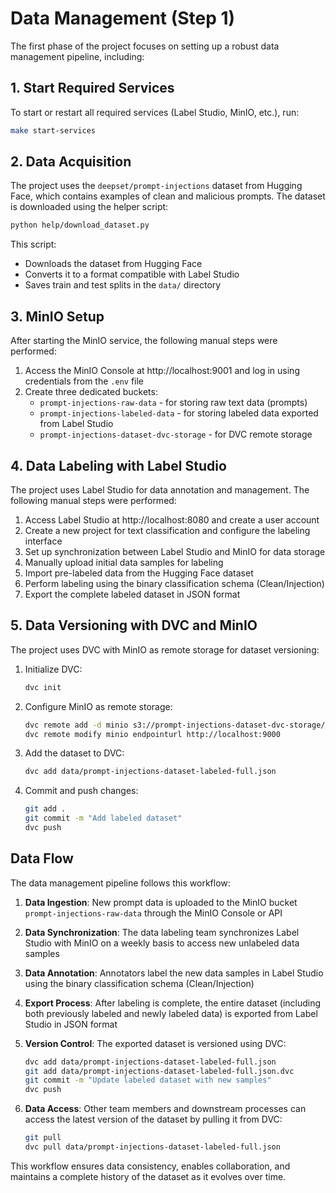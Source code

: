 # Data Management (Step 1)

The first phase of the project focuses on setting up a robust data management pipeline, including:

## 1. Start Required Services

To start or restart all required services (Label Studio, MinIO, etc.), run:

```bash
make start-services
```

## 2. Data Acquisition

The project uses the `deepset/prompt-injections` dataset from Hugging Face, which contains examples of clean and malicious prompts. The dataset is downloaded using the helper script:

```bash
python help/download_dataset.py
```

This script:

- Downloads the dataset from Hugging Face
- Converts it to a format compatible with Label Studio
- Saves train and test splits in the `data/` directory

## 3. MinIO Setup

After starting the MinIO service, the following manual steps were performed:

1. Access the MinIO Console at http://localhost:9001 and log in using credentials from the `.env` file
2. Create three dedicated buckets:
   - `prompt-injections-raw-data` - for storing raw text data (prompts)
   - `prompt-injections-labeled-data` - for storing labeled data exported from Label Studio
   - `prompt-injections-dataset-dvc-storage` - for DVC remote storage

## 4. Data Labeling with Label Studio

The project uses Label Studio for data annotation and management. The following manual steps were performed:

1. Access Label Studio at http://localhost:8080 and create a user account
2. Create a new project for text classification and configure the labeling interface
3. Set up synchronization between Label Studio and MinIO for data storage
4. Manually upload initial data samples for labeling
5. Import pre-labeled data from the Hugging Face dataset
6. Perform labeling using the binary classification schema (Clean/Injection)
7. Export the complete labeled dataset in JSON format

## 5. Data Versioning with DVC and MinIO

The project uses DVC with MinIO as remote storage for dataset versioning:

1. Initialize DVC:

   ```bash
   dvc init
   ```

2. Configure MinIO as remote storage:

   ```bash
   dvc remote add -d minio s3://prompt-injections-dataset-dvc-storage/
   dvc remote modify minio endpointurl http://localhost:9000
   ```

3. Add the dataset to DVC:

   ```bash
   dvc add data/prompt-injections-dataset-labeled-full.json
   ```

4. Commit and push changes:

   ```bash
   git add .
   git commit -m "Add labeled dataset"
   dvc push
   ```

## Data Flow

The data management pipeline follows this workflow:

1. **Data Ingestion**: New prompt data is uploaded to the MinIO bucket `prompt-injections-raw-data` through the MinIO Console or API
2. **Data Synchronization**: The data labeling team synchronizes Label Studio with MinIO on a weekly basis to access new unlabeled data samples
3. **Data Annotation**: Annotators label the new data samples in Label Studio using the binary classification schema (Clean/Injection)
4. **Export Process**: After labeling is complete, the entire dataset (including both previously labeled and newly labeled data) is exported from Label Studio in JSON format
5. **Version Control**: The exported dataset is versioned using DVC:

   ```bash
   dvc add data/prompt-injections-dataset-labeled-full.json
   git add data/prompt-injections-dataset-labeled-full.json.dvc
   git commit -m "Update labeled dataset with new samples"
   dvc push
   ```

6. **Data Access**: Other team members and downstream processes can access the latest version of the dataset by pulling it from DVC:

   ```bash
   git pull
   dvc pull data/prompt-injections-dataset-labeled-full.json
   ```

This workflow ensures data consistency, enables collaboration, and maintains a complete history of the dataset as it evolves over time.
